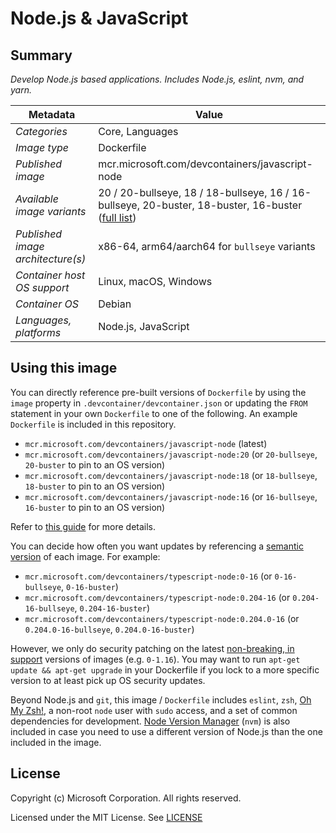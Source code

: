 # Node.js & JavaScript

## Summary

*Develop Node.js based applications. Includes Node.js, eslint, nvm, and yarn.*

| Metadata | Value |  
|----------|-------|
| *Categories* | Core, Languages |
| *Image type* | Dockerfile |
| *Published image* | mcr.microsoft.com/devcontainers/javascript-node |
| *Available image variants* | 20 / 20-bullseye, 18 / 18-bullseye, 16 / 16-bullseye, 20-buster, 18-buster, 16-buster ([full list](https://mcr.microsoft.com/v2/devcontainers/javascript-node/tags/list)) |
| *Published image architecture(s)* | x86-64, arm64/aarch64 for `bullseye` variants |
| *Container host OS support* | Linux, macOS, Windows |
| *Container OS* | Debian |
| *Languages, platforms* | Node.js, JavaScript |

## Using this image

You can directly reference pre-built versions of `Dockerfile` by using the `image` property in `.devcontainer/devcontainer.json` or updating the `FROM` statement in your own  `Dockerfile` to one of the following. An example `Dockerfile` is included in this repository.

- `mcr.microsoft.com/devcontainers/javascript-node` (latest)
- `mcr.microsoft.com/devcontainers/javascript-node:20` (or `20-bullseye`, `20-buster` to pin to an OS version)
- `mcr.microsoft.com/devcontainers/javascript-node:18` (or `18-bullseye`, `18-buster` to pin to an OS version)
- `mcr.microsoft.com/devcontainers/javascript-node:16` (or `16-bullseye`, `16-buster` to pin to an OS version)

Refer to [this guide](https://containers.dev/guide/dockerfile) for more details.

You can decide how often you want updates by referencing a [semantic version](https://semver.org/) of each image. For example:

- `mcr.microsoft.com/devcontainers/typescript-node:0-16` (or `0-16-bullseye`, `0-16-buster`)
- `mcr.microsoft.com/devcontainers/typescript-node:0.204-16` (or `0.204-16-bullseye`, `0.204-16-buster`)
- `mcr.microsoft.com/devcontainers/typescript-node:0.204.0-16` (or `0.204.0-16-bullseye`, `0.204.0-16-buster`)

However, we only do security patching on the latest [non-breaking, in support](https://github.com/devcontainers/images/issues/90) versions of images (e.g. `0-1.16`). You may want to run `apt-get update && apt-get upgrade` in your Dockerfile if you lock to a more specific version to at least pick up OS security updates.

Beyond Node.js and `git`, this image / `Dockerfile` includes `eslint`, `zsh`, [Oh My Zsh!](https://ohmyz.sh/), a non-root `node` user with `sudo` access, and a set of common dependencies for development. [Node Version Manager](https://github.com/nvm-sh/nvm) (`nvm`) is also included in case you need to use a different version of Node.js than the one included in the image.

## License

Copyright (c) Microsoft Corporation. All rights reserved.

Licensed under the MIT License. See [LICENSE](https://github.com/devcontainers/images/blob/main/LICENSE)
